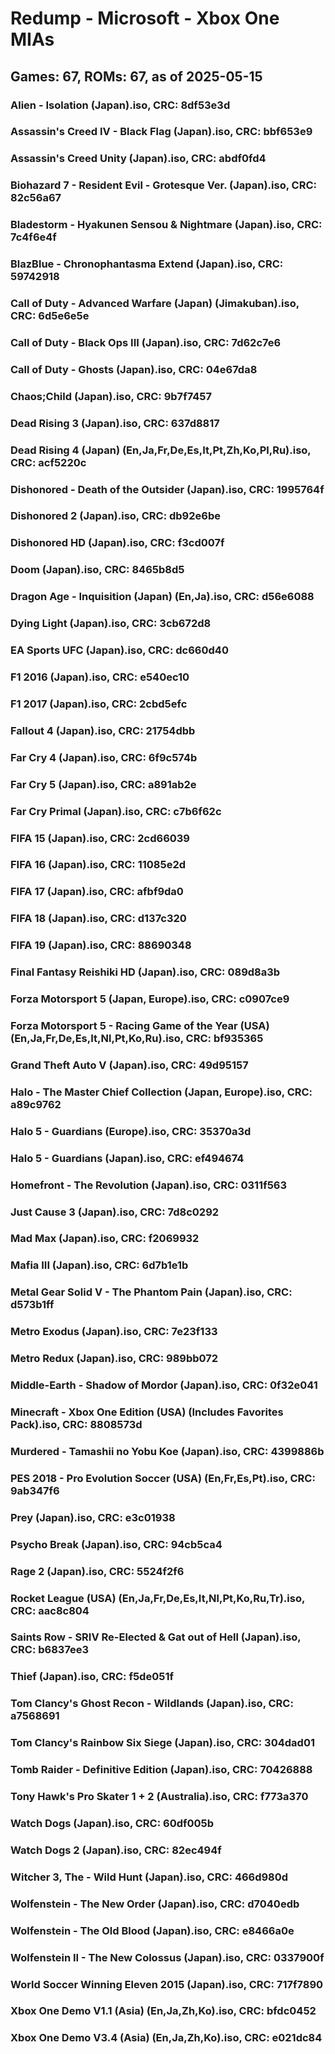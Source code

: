 # Redump - Microsoft - Xbox One MIAs
## Games: 67, ROMs: 67, as of 2025-05-15

### Alien - Isolation (Japan).iso, CRC: 8df53e3d
### Assassin's Creed IV - Black Flag (Japan).iso, CRC: bbf653e9
### Assassin's Creed Unity (Japan).iso, CRC: abdf0fd4
### Biohazard 7 - Resident Evil - Grotesque Ver. (Japan).iso, CRC: 82c56a67
### Bladestorm - Hyakunen Sensou & Nightmare (Japan).iso, CRC: 7c4f6e4f
### BlazBlue - Chronophantasma Extend (Japan).iso, CRC: 59742918
### Call of Duty - Advanced Warfare (Japan) (Jimakuban).iso, CRC: 6d5e6e5e
### Call of Duty - Black Ops III (Japan).iso, CRC: 7d62c7e6
### Call of Duty - Ghosts (Japan).iso, CRC: 04e67da8
### Chaos;Child (Japan).iso, CRC: 9b7f7457
### Dead Rising 3 (Japan).iso, CRC: 637d8817
### Dead Rising 4 (Japan) (En,Ja,Fr,De,Es,It,Pt,Zh,Ko,Pl,Ru).iso, CRC: acf5220c
### Dishonored - Death of the Outsider (Japan).iso, CRC: 1995764f
### Dishonored 2 (Japan).iso, CRC: db92e6be
### Dishonored HD (Japan).iso, CRC: f3cd007f
### Doom (Japan).iso, CRC: 8465b8d5
### Dragon Age - Inquisition (Japan) (En,Ja).iso, CRC: d56e6088
### Dying Light (Japan).iso, CRC: 3cb672d8
### EA Sports UFC (Japan).iso, CRC: dc660d40
### F1 2016 (Japan).iso, CRC: e540ec10
### F1 2017 (Japan).iso, CRC: 2cbd5efc
### Fallout 4 (Japan).iso, CRC: 21754dbb
### Far Cry 4 (Japan).iso, CRC: 6f9c574b
### Far Cry 5 (Japan).iso, CRC: a891ab2e
### Far Cry Primal (Japan).iso, CRC: c7b6f62c
### FIFA 15 (Japan).iso, CRC: 2cd66039
### FIFA 16 (Japan).iso, CRC: 11085e2d
### FIFA 17 (Japan).iso, CRC: afbf9da0
### FIFA 18 (Japan).iso, CRC: d137c320
### FIFA 19 (Japan).iso, CRC: 88690348
### Final Fantasy Reishiki HD (Japan).iso, CRC: 089d8a3b
### Forza Motorsport 5 (Japan, Europe).iso, CRC: c0907ce9
### Forza Motorsport 5 - Racing Game of the Year (USA) (En,Ja,Fr,De,Es,It,Nl,Pt,Ko,Ru).iso, CRC: bf935365
### Grand Theft Auto V (Japan).iso, CRC: 49d95157
### Halo - The Master Chief Collection (Japan, Europe).iso, CRC: a89c9762
### Halo 5 - Guardians (Europe).iso, CRC: 35370a3d
### Halo 5 - Guardians (Japan).iso, CRC: ef494674
### Homefront - The Revolution (Japan).iso, CRC: 0311f563
### Just Cause 3 (Japan).iso, CRC: 7d8c0292
### Mad Max (Japan).iso, CRC: f2069932
### Mafia III (Japan).iso, CRC: 6d7b1e1b
### Metal Gear Solid V - The Phantom Pain (Japan).iso, CRC: d573b1ff
### Metro Exodus (Japan).iso, CRC: 7e23f133
### Metro Redux (Japan).iso, CRC: 989bb072
### Middle-Earth - Shadow of Mordor (Japan).iso, CRC: 0f32e041
### Minecraft - Xbox One Edition (USA) (Includes Favorites Pack).iso, CRC: 8808573d
### Murdered - Tamashii no Yobu Koe (Japan).iso, CRC: 4399886b
### PES 2018 - Pro Evolution Soccer (USA) (En,Fr,Es,Pt).iso, CRC: 9ab347f6
### Prey (Japan).iso, CRC: e3c01938
### Psycho Break (Japan).iso, CRC: 94cb5ca4
### Rage 2 (Japan).iso, CRC: 5524f2f6
### Rocket League (USA) (En,Ja,Fr,De,Es,It,Nl,Pt,Ko,Ru,Tr).iso, CRC: aac8c804
### Saints Row - SRIV Re-Elected & Gat out of Hell (Japan).iso, CRC: b6837ee3
### Thief (Japan).iso, CRC: f5de051f
### Tom Clancy's Ghost Recon - Wildlands (Japan).iso, CRC: a7568691
### Tom Clancy's Rainbow Six Siege (Japan).iso, CRC: 304dad01
### Tomb Raider - Definitive Edition (Japan).iso, CRC: 70426888
### Tony Hawk's Pro Skater 1 + 2 (Australia).iso, CRC: f773a370
### Watch Dogs (Japan).iso, CRC: 60df005b
### Watch Dogs 2 (Japan).iso, CRC: 82ec494f
### Witcher 3, The - Wild Hunt (Japan).iso, CRC: 466d980d
### Wolfenstein - The New Order (Japan).iso, CRC: d7040edb
### Wolfenstein - The Old Blood (Japan).iso, CRC: e8466a0e
### Wolfenstein II - The New Colossus (Japan).iso, CRC: 0337900f
### World Soccer Winning Eleven 2015 (Japan).iso, CRC: 717f7890
### Xbox One Demo V1.1 (Asia) (En,Ja,Zh,Ko).iso, CRC: bfdc0452
### Xbox One Demo V3.4 (Asia) (En,Ja,Zh,Ko).iso, CRC: e021dc84
